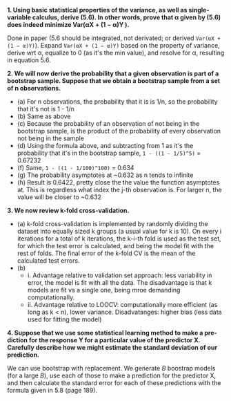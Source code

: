 **1.  Using basic statistical properties of the variance, as well as single-
variable calculus, derive (5.6). In other words, prove that α given by
(5.6) does indeed minimize Var(αX + (1 − α)Y ).**

Done in paper (5.6 should be integrated, not derivated; or derived `Var(αX + (1 − α)Y)`).
Expand `Var(αX + (1 − α)Y)` based on the property of variance, derive wrt α,
equalize to 0 (as it's the min value), and resolve for α, resulting in equation
5.6.

**2.  We will now derive the probability that a given observation is part
of a bootstrap sample. Suppose that we obtain a bootstrap sample
from a set of n observations.**

* (a) For n observations, the probability that it is is 1/n, so the probability
that it's not is 1 - 1/n
* (b) Same as above
* (c) Because the probability of an observation of not being in the bootstrap
sample, is the product of the probability of every observation not being in the
sample
* (d) Using the formula above, and subtracting from 1 as it's the probability that
it's in the bootstrap sample, `1 - ((1 - 1/5)^5)` = 0.67232
* (f) Same, `1 - ((1 - 1/100)^100)` = 0.634
* (g) The probability asymptotes at ~0.632 as n tends to infinite
* (h) Result is 0.6422, pretty close the the value the function asymptotes at.
This is regardless what index the j-th observation is. For larger n, the value
will be closer to ~0.632

**3. We now review k-fold cross-validation.**

* (a) k-fold cross-validation is implemented by randomly dividing the dataset
into equally sized k groups (a usual value for k is 10). On every i iterations
for a total of k iterations, the k-i-th fold is used as the test set, for which
the test error is calculated, and being the model fit with the rest of folds.
The final error of the k-fold CV is the mean of the calculated test errors.
* (b)
  * i. Advantage relative to validation set approach: less variability in
   error, the model is fit with all the data. The disadvantage is that k models
   are fit vs a single one, being mroe demanding computationally.
  * ii. Advantage relative to LOOCV: computationally more efficient (as long as
  k < n), lower variance. Disadvatanges: higher bias (less data used for fitting
  the model)


**4.  Suppose that we use some statistical learning method to make a pre-
diction for the response Y for a particular value of the predictor X.
Carefully describe how we might estimate the standard deviation of
our prediction.**

We can use bootstrap with replacement. We generate _B_ boostrap models (for a
large _B_), use each of those to make a prediction for the predictor X, and
then calculate the standard error for each of these predictions with the formula
given in 5.8 (page 189).
